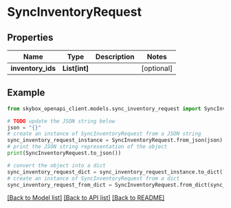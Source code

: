# SyncInventoryRequest


## Properties

Name | Type | Description | Notes
------------ | ------------- | ------------- | -------------
**inventory_ids** | **List[int]** |  | [optional] 

## Example

```python
from skybox_openapi_client.models.sync_inventory_request import SyncInventoryRequest

# TODO update the JSON string below
json = "{}"
# create an instance of SyncInventoryRequest from a JSON string
sync_inventory_request_instance = SyncInventoryRequest.from_json(json)
# print the JSON string representation of the object
print(SyncInventoryRequest.to_json())

# convert the object into a dict
sync_inventory_request_dict = sync_inventory_request_instance.to_dict()
# create an instance of SyncInventoryRequest from a dict
sync_inventory_request_from_dict = SyncInventoryRequest.from_dict(sync_inventory_request_dict)
```
[[Back to Model list]](../README.md#documentation-for-models) [[Back to API list]](../README.md#documentation-for-api-endpoints) [[Back to README]](../README.md)


